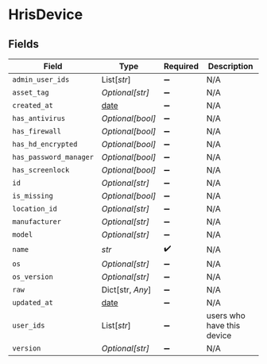 # HrisDevice


## Fields

| Field                                                                | Type                                                                 | Required                                                             | Description                                                          |
| -------------------------------------------------------------------- | -------------------------------------------------------------------- | -------------------------------------------------------------------- | -------------------------------------------------------------------- |
| `admin_user_ids`                                                     | List[*str*]                                                          | :heavy_minus_sign:                                                   | N/A                                                                  |
| `asset_tag`                                                          | *Optional[str]*                                                      | :heavy_minus_sign:                                                   | N/A                                                                  |
| `created_at`                                                         | [date](https://docs.python.org/3/library/datetime.html#date-objects) | :heavy_minus_sign:                                                   | N/A                                                                  |
| `has_antivirus`                                                      | *Optional[bool]*                                                     | :heavy_minus_sign:                                                   | N/A                                                                  |
| `has_firewall`                                                       | *Optional[bool]*                                                     | :heavy_minus_sign:                                                   | N/A                                                                  |
| `has_hd_encrypted`                                                   | *Optional[bool]*                                                     | :heavy_minus_sign:                                                   | N/A                                                                  |
| `has_password_manager`                                               | *Optional[bool]*                                                     | :heavy_minus_sign:                                                   | N/A                                                                  |
| `has_screenlock`                                                     | *Optional[bool]*                                                     | :heavy_minus_sign:                                                   | N/A                                                                  |
| `id`                                                                 | *Optional[str]*                                                      | :heavy_minus_sign:                                                   | N/A                                                                  |
| `is_missing`                                                         | *Optional[bool]*                                                     | :heavy_minus_sign:                                                   | N/A                                                                  |
| `location_id`                                                        | *Optional[str]*                                                      | :heavy_minus_sign:                                                   | N/A                                                                  |
| `manufacturer`                                                       | *Optional[str]*                                                      | :heavy_minus_sign:                                                   | N/A                                                                  |
| `model`                                                              | *Optional[str]*                                                      | :heavy_minus_sign:                                                   | N/A                                                                  |
| `name`                                                               | *str*                                                                | :heavy_check_mark:                                                   | N/A                                                                  |
| `os`                                                                 | *Optional[str]*                                                      | :heavy_minus_sign:                                                   | N/A                                                                  |
| `os_version`                                                         | *Optional[str]*                                                      | :heavy_minus_sign:                                                   | N/A                                                                  |
| `raw`                                                                | Dict[str, *Any*]                                                     | :heavy_minus_sign:                                                   | N/A                                                                  |
| `updated_at`                                                         | [date](https://docs.python.org/3/library/datetime.html#date-objects) | :heavy_minus_sign:                                                   | N/A                                                                  |
| `user_ids`                                                           | List[*str*]                                                          | :heavy_minus_sign:                                                   | users who have this device                                           |
| `version`                                                            | *Optional[str]*                                                      | :heavy_minus_sign:                                                   | N/A                                                                  |